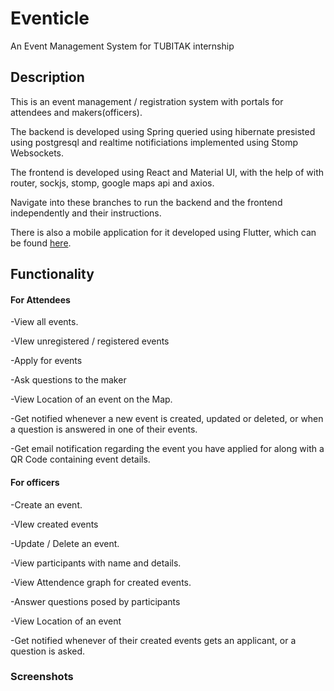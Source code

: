 # Eventicle
An Event Management System for TUBITAK internship

## Description
This is an event management / registration system with portals for attendees and makers(officers).

The backend is developed using Spring queried using hibernate presisted using postgresql and realtime notificiations implemented using Stomp Websockets.

The frontend is developed using React and Material UI, with the help of with router, sockjs, stomp, google maps api and axios.

Navigate into these branches to run the backend and the frontend independently and their instructions.

There is also a mobile application for it developed using Flutter, which can be found [here](https://github.com/BalajSaleem/Eventicle-Flutter-App).

## Functionality

#### For Attendees
-View all events.

-VIew unregistered / registered events

-Apply for events

-Ask questions to the maker

-View Location of an event on the Map.

-Get notified whenever a new event is created, updated or deleted, or when a question is answered in one of their events.

-Get email notification regarding the event you have applied for along with a QR Code containing event details.

####  For officers
-Create an event.

-VIew created events

-Update / Delete an event.

-View participants with name and details.

-View Attendence graph for created events.

-Answer questions posed by participants

-View Location of an event

-Get notified whenever of their created events gets an applicant, or a question is asked.


### Screenshots

